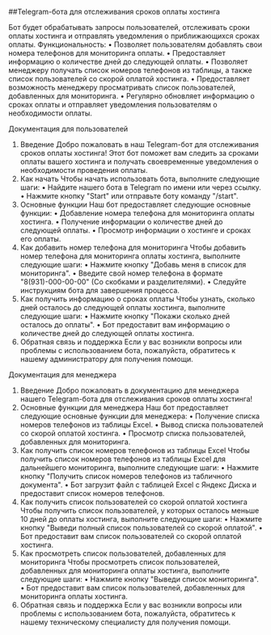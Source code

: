 ##Telegram-бота для отслеживания сроков оплаты хостинга

Бот будет обрабатывать запросы пользователей, отслеживать сроки оплаты хостинга и отправлять уведомления о приближающихся сроках оплаты.
Функциональность:
•	Позволяет пользователям добавлять свои номера телефонов для мониторинга оплаты.
•	Предоставляет информацию о количестве дней до следующей оплаты.
•	Позволяет менеджеру получать список номеров телефонов из таблицы, а также список пользователей со скорой оплатой хостинга.
•	Предоставляет возможность менеджеру просматривать список пользователей, добавленных для мониторинга.
•	Регулярно обновляет информацию о сроках оплаты и отправляет уведомления пользователям о необходимости оплаты.

Документация для пользователей
1. Введение
Добро пожаловать в наш Telegram-бот для отслеживания сроков оплаты хостинга! Этот бот поможет вам следить за сроками оплаты вашего хостинга и получать своевременные уведомления о необходимости проведения оплаты.
2. Как начать
Чтобы начать использовать бота, выполните следующие шаги:
•	Найдите нашего бота в Telegram по имени или через ссылку.
•	Нажмите кнопку "Start" или отправьте боту команду "/start".
3. Основные функции
Наш бот предоставляет следующие основные функции:
•	Добавление номера телефона для мониторинга оплаты хостинга.
•	Получение информации о количестве дней до следующей оплаты.
•	Просмотр информации о хостинге и сроках его оплаты.
4. Как добавить номер телефона для мониторинга
Чтобы добавить номер телефона для мониторинга оплаты хостинга, выполните следующие шаги:
•	Нажмите кнопку "Добавь меня в список для мониторинга".
•	Введите свой номер телефона в формате "8(931)-000-00-00" (Со скобками и разделителями).
•	Следуйте инструкциям бота для завершения процесса.
5. Как получить информацию о сроках оплаты
Чтобы узнать, сколько дней осталось до следующей оплаты хостинга, выполните следующие шаги:
•	Нажмите кнопку "Покажи сколько дней осталось до оплаты".
•	Бот предоставит вам информацию о количестве дней до следующей оплаты хостинга.
6. Обратная связь и поддержка
Если у вас возникли вопросы или проблемы с использованием бота, пожалуйста, обратитесь к нашему администратору для получения помощи.

Документация для менеджера
1. Введение
Добро пожаловать в документацию для менеджера нашего Telegram-бота для отслеживания сроков оплаты хостинга!
2. Основные функции для менеджера
Наш бот предоставляет следующие основные функции для менеджера:
•	Получение списка номеров телефонов из таблицы Excel.
•	Вывод списка пользователей со скорой оплатой хостинга.
•	Просмотр списка пользователей, добавленных для мониторинга.
3. Как получить список номеров телефонов из таблицы Excel
Чтобы получить список номеров телефонов из таблицы Excel для дальнейшего мониторинга, выполните следующие шаги:
•	Нажмите кнопку "Получить список номеров телефонов из табличного документа".
•	Бот загрузит файл с таблицей Excel с Яндекс Диска и предоставит список номеров телефонов.
4. Как получить список пользователей со скорой оплатой хостинга
Чтобы получить список пользователей, у которых осталось меньше 10 дней до оплаты хостинга, выполните следующие шаги:
•	Нажмите кнопку "Выведи полный список пользователей со скорой оплатой".
•	Бот предоставит вам список пользователей со скорой оплатой хостинга.
5. Как просмотреть список пользователей, добавленных для мониторинга
Чтобы просмотреть список пользователей, добавленных для мониторинга оплаты хостинга, выполните следующие шаги:
•	Нажмите кнопку "Выведи список мониторинга".
•	Бот предоставит вам список пользователей, добавленных для мониторинга оплаты хостинга.
6. Обратная связь и поддержка
Если у вас возникли вопросы или проблемы с использованием бота, пожалуйста, обратитесь к нашему техническому специалисту для получения помощи.
